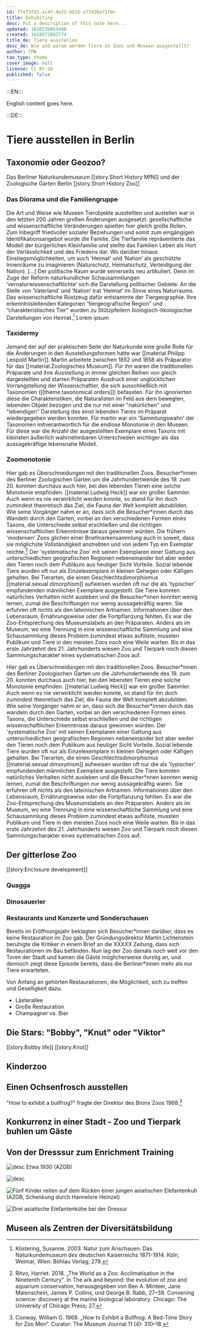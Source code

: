 ```yaml
---
id: f7ef3fd1-1c4f-4e21-b81b-e77d3bb71f0c
title: Exhibiting
desc: Put a description of this note here...
updated: 1620236053488
created: 1618572893774
title_de: Tiere ausstellen
desc_de: Wie und warum werden Tiere in Zoos und Museen ausgestellt?
author: CMW
tao_type: theme
cover_image: null
license: CC BY-SA
published: false
---
```


:::EN:::

English content goes here.

:::DE:::

# Tiere ausstellen in Berlin

## Taxonomie oder Geozoo?

Das Berliner Naturkundemuseum [[story.Short History MfN]] und der Zoologische Garten Berlin [[story.Short History Zoo]]

### Das Diorama und die Familiengruppe

Die Art und Weise wie Museen Tierobjekte ausstellten und austellen war in den letzten 200 Jahren großen Änderungen ausgesetzt. gesellschaftliche und wissenschaftliche Veränderungen spielten hier gleich große Rollen.
Zum Inbegriff friedvoller sozialer Beziehungen und somit zum eingängigen Identifikationsangebot wurde die Familie. Die Tierfamilie repräsentierte das Modell der bürgerlichen Kleinfamilie und stellte das Familien Leben als Hort der Verlässlichkeit und des Friedens dar. Wo darüber hinaus Einstiegsmöglichkeiten, um auch ‘Heimat’ und ‘Nation’ als geschützte Innenräume zu imaginieren (Naturschutz, Heimatschutz, Verteidigung der Nation). […] Der politische Raum wurde seinerseits neu artikuliert. Denn im Zuge der Reform naturkundlicher Schausammlungen ‘vernaturwissenschaftlichte’ sich die Darstellung politischer Gebiete. An die Stelle von ‘Vaterland’ und ‘Nation’ trat ‘Heimat’ im Sinne eines Naturraums. Das wissenschaftliche Rüstzeug dafür entstammte der Tiergeographie. Ihre erkenntnisleitenden Kategorien “tiergeografische Region” und “charakteristisches Tier” wurden zu Stützpfeilern biologisch-ökologischer Darstellungen von Heimat.[^1] Lorem ipsum

### Taxidermy

Jemand der auf der praktischen Seite der Naturkunde eine große Rolle für die Änderungen in den Ausstellungsformen hatte war [[material.Philipp Leopold Martin]]. Martin arbeitete zwischen 1852 und 1858 als Präparator für das [[material.Zoologisches Museum]]. Für ihn waren die traditionellen Präparate und ihre Ausstellung in immer gleichen Reihen von gleich dargestellten und starren Präparaten Ausdruck einer unglücklichen Vorrangstellung der Wissenschaftler, die sich ausschließlich mit Taxonomien ([[theme.taxonomical orders]]) befassten. Für ihn ignorierten diese die Charakteristiken, die Naturalisten im Feld aus dem bewegten, lebenden Objekt bezogen und die nur mit einer "natürlichen" und "lebendigen" Darstellung des einst lebenden Tieres im Präparat wiedergegeben werden konnten.
Für martin war ein 'Sammlungswahn' der Taxonomen mitverantwortlich für die endlose Monotonie in den Museen. Für diese war die Anzahl der ausgestellten Exemplare eines Taxons mit kleinsten äußerlich wahrnehmbaren Unterschieden wichtiger als das aussagekräftige lebensnahe Modell.

### Zoomonotonie

Hier gab es Überschneidungen mit den traditionellen Zoos. Besucher\*innen des Berliner Zoologischen Garten um die Jahrhundertwende des 19. zum 20. konnten durchaus auch hier, bei den lebenden Tieren eine solche Monotonie empfinden. [[material.Ludwig Heck]] war ein großer Sammler. Auch wenn es nie verwirklicht werden konnte, so stand für ihn doch zumindest theoretisch das Ziel, die Fauna der Welt komplett abzubilden. Wie seine Vorgänger nahm er an, dass sich die Besucher\*innen durch das Wandeln durch den Garten, vorbei an den verschiedenen Formen eines Taxons, die Unterschiede selbst erschließen und die richtigen wissenschaftlichen Erkenntnisse daraus gewinnen würden. Die frühern 'modernen' Zoos glichen einer Briefmarkensammlung auch in soweit, dass sie möglichste Vollständigkeit anstrebten und von jedem Typ ein Exemplar reichte.[^2] Der 'systematische Zoo' mit seinen Exemplaren einer Gattung aus unterschiedlichen geografischen Regionen nebeneinander bot aber weder den Tieren noch dem Publikum aus heutiger Sicht Vorteile. Sozial lebende Tiere wurden oft nur als Einzelexemplare in kleinen Gehegen oder Käfigen gehalten. Bei Tierarten, die einen Geschlechtsdimorphismus [[material.sexual dimorphism]] aufweisen wurden oft nur die als 'typischer' empfundenden männlichen Exemplare ausgestellt. Die Tiere konnten natürliches Verhalten nicht ausleben und die Besucher\*nnen konnten wenig lernen, zumal die Beschriftungen nur wenig aussagekräftig waren. Sie erfuhren oft nichts als den lateinischen Artnamen. Informationen über den Lebensraum, Ernährungsweise oder die Fortpflanzung fehlten. Es war die Zoo-Entsprechung des Museumslabels an den Präparaten. Anders als im Museum, wo eine Trennung in eine wissenschaftliche Sammlung und eine Schausammlung dieses Problem zumindest etwas auflöste, mussten Publikum und Tiere in den meisten Zoos noch eine Weile warten. Bis in das erste Jahrzehnt des 21. Jahrhunderts wiesen Zoo und Tierpark noch diesen Sammlungscharakter eines systematischen Zoos auf.

Hier gab es Überschneidungen mit den traditionellen Zoos. Besucher\*innen des Berliner Zoologischen Garten um die Jahrhundertwende des 19. zum 20. konnten durchaus auch hier, bei den lebenden Tieren eine solche Monotonie empfinden. [[material.Ludwig Heck]] war ein großer Sammler. Auch wenn es nie verwirklicht werden konnte, so stand für ihn doch zumindest theoretisch das Ziel, die Fauna der Welt komplett abzubilden. Wie seine Vorgänger nahm er an, dass sich die Besucher\*innen durch das wandeln durch den Garten, vorbei an den verschiedenen Formen eines Taxons, die Unterschiede selbst erschließen und die richtigen wissenschaftlichen Erkenntnisse daraus gewinnen würden. Der 'systematische Zoo' mit seinen Exemplaren einer Gattung aus unterschiedlichen geografischen Regionen nebeneinander bot aber weder den Tieren noch dem Publikum aus heutiger Sicht Vorteile. Sozial lebende Tiere wurden oft nur als Einzelexemplare in kleinen Gehegen oder Käfigen gehalten. Bei Tierarten, die einen Geschlechtsdimorphismus [[material.sexual dimorphism]] aufweisen wurden oft nur die als 'typischer' empfundenden männlichen Exemplare ausgestellt. Die Tiere konnten natürliches Verhalten nicht ausleben und die Besucher\*nnen konnten wenig lernen, zumal die Beschriftungen nur wenig aussagekräftig waren. Sie erfuhren oft nichts als den lateinischen Artnamen. Informationen über den Lebensraum, Ernährungsweise oder die Fortpflanzung fehlten. Es war die Zoo-Entsprechung des Museumslabels an den Präparaten. Anders als im Museum, wo eine Trennung in eine wissenschaftliche Sammlung und eine Schausammlung dieses Problem zumindest etwas auflöste, mussten Publikum und Tiere in den meisten Zoos noch eine Weile warten. Bis in das erste Jahrzehnt des 21. Jahrhunderts wiesen Zoo und Tierpark noch diesen Sammlungscharakter eines systematischen Zoos auf.

## Der gitterlose Zoo

[[story.Enclosure development]]

### Quagga

### Dinosauerier

### Restaurants und Konzerte und Sonderschauen

Bereits im Eröffnungsjahr beklagten sich Besucher\*innen darüber, dass es keine Restauration im Zoo gab. Der Gründungsdirektor Martin Lichtenstein beruhigte die Kritiker in einem Brief an die XXXXX Zeitung, dass sich Restaurationen im Bau befänden. Nun lag der Zoo damals noch weit vor den Toren der Stadt und kamen die Gäste möglicherweise durstig an, und dennoch zeigt diese Episode bereits, dass die Berliner\*innen mehr als nur Tiere erwarteten.

<!-- hier die Zeitung eintragen -->

Von Anfang an gehörten Restaurationen, die Möglichkeit, sich zu treffen und Geselligkeit dazu.

- Lästerallee
- Große Restauration
- Champagner vs. Bier

## Die Stars: "Bobby", "Knut" oder "Viktor"

[[story.Bobby life]]
[[story.Knut]]

## Kinderzoo

## Einen Ochsenfrosch ausstellen

"How to exhibit a bullfrog?" fragte der Direktor des Bronx Zoos 1968.[^3]

## Konkurrenz in einer Stadt - Zoo und Tierpark buhlen um Gäste

## Von der Dresssur zum Enrichment Training

![desc](images/cmw/Elefant_Dressur.jpg)
Etwa 1930 (AZGB)


![desc](images/cmw/Dressur_kaden_1940_Heck.jpg)


![Fünf Kinder reiten auf dem Rücken einer jungen asiatischen Elefantenkuh](images/cmw/Shanti_Kinder_1953_S_3_91.jpg)
(AZGB, Schenkung durch Hannelore Heinzel)

![Drei asiatische Elefantenkühe bei der Dressur](images\cmw\Elefantendressur.jpg)

## Museen als Zentren der Diversitätsbildung

[^1]: Köstering, Susanne. 2003. Natur zum Anschauen: Das Naturkundemuseum des deutschen Kaiserreichs 1871-1914. Köln, Weimar, Wien: Böhlau Verlag; 278.
[^2]: Ritvo, Harriet. 2018. „The World as a Zoo: Acclimatisation in the Ninetenth Century“. In The ark and beyond: the evolution of zoo and aquarium conservation, herausgegeben von Ben A. Minteer, Jane Maienschein, James P. Collins, und George B. Rabb, 27–38. Convening science: discovery at the marine biological laboratory. Chicago: The University of Chicago Press; 27.
[^3]: Conway, William G. 1968. „How to Exhibit a Bullfrog: A Bed-Time Story for Zoo Men“. Curator: The Museum Journal 11 (4): 310–18.
